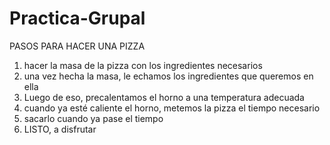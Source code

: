 # Practica-Grupal
PASOS PARA HACER UNA PIZZA
1. hacer la masa de la pizza con los ingredientes necesarios
2. una vez hecha la masa, le echamos los ingredientes que queremos en ella
3. Luego de eso, precalentamos el horno a una temperatura adecuada
4. cuando ya esté caliente el horno, metemos la pizza el tiempo necesario
5. sacarlo cuando ya pase el tiempo
6. LISTO, a disfrutar
